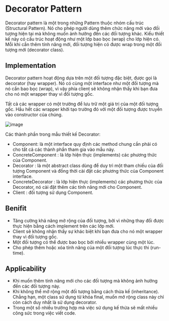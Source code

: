 # Decorator Pattern
Decorator pattern là một trong những Pattern thuộc nhóm cấu trúc (Structural Pattern). Nó cho phép người dùng thêm chức năng mới vào đối tượng hiện tại mà không muốn ảnh hưởng đến các đối tượng khác. Kiểu thiết kế này có cấu trúc hoạt động như một lớp bao bọc (wrap) cho lớp hiện có. Mỗi khi cần thêm tính năng mới, đối tượng hiện có được wrap trong một đối tượng mới (decorator class).

## Implementation
Decorator pattern hoạt động dựa trên một đối tượng đặc biệt, được gọi là decorator (hay wrapper). Nó có cùng một interface như một đối tượng mà nó cần bao bọc (wrap), vì vậy phía client sẽ không nhận thấy khi bạn đưa cho nó một wrapper thay vì đối tượng gốc.

Tất cả các wrapper có một trường để lưu trữ một giá trị của một đối tượng gốc. Hầu hết các wrapper khởi tạo trường đó với một đối tượng được truyền vào constructor của chúng.

![image](https://user-images.githubusercontent.com/78067510/185555398-6ee6fb2c-ad2c-4156-92aa-8bddeb6d2853.png)

Các thành phần trong mẫu thiết kế Decorator:
- Component: là một interface quy định các method chung cần phải có cho tất cả các thành phần tham gia vào mẫu này.
- ConcreteComponent : là lớp hiện thực (implements) các phương thức của Component.
- Decorator : là một abstract class dùng để duy trì một tham chiếu của đối tượng Component và đồng thời cài đặt các phương thức của Component  interface.
- ConcreteDecorator : là lớp hiện thực (implements) các phương thức của Decorator, nó cài đặt thêm các tính năng mới cho Component.
- Client : đối tượng sử dụng Component.

## Benifit
- Tăng cường khả năng mở rộng của đối tượng, bởi vì những thay đổi được thực hiện bằng cách implement trên các lớp mới.
- Client sẽ không nhận thấy sự khác biệt khi bạn đưa cho nó một wrapper thay vì đối tượng gốc.
- Một đối tượng có thể được bao bọc bởi nhiều wrapper cùng một lúc.
- Cho phép thêm hoặc xóa tính năng của một đối tượng lúc thực thi (run-time).

## Applicability
- Khi muốn thêm tính năng mới cho các đối tượng mà không ảnh hưởng đến các đối tượng này.
- Khi không thể mở rộng một đối tượng bằng cách thừa kế (inheritance). Chẳng hạn, một class sử dụng từ khóa final, muốn mở rộng class này chỉ còn cách duy nhất là sử dụng decorator.
- Trong một số nhiều trường hợp mà việc sử dụng kế thừa sẽ mất nhiều công sức trong việc viết code.
